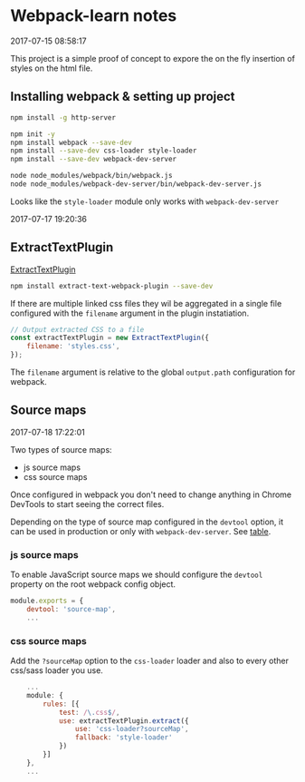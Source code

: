 # Webpack-learn notes

2017-07-15 08:58:17

This project is a simple proof of concept to expore the on the fly insertion of styles on the html
file.

## Installing webpack & setting up project

```bash
npm install -g http-server

npm init -y
npm install webpack --save-dev
npm install --save-dev css-loader style-loader
npm install --save-dev webpack-dev-server

node node_modules/webpack/bin/webpack.js
node node_modules/webpack-dev-server/bin/webpack-dev-server.js
```

Looks like the `style-loader` module only works with `webpack-dev-server`

2017-07-17 19:20:36

## ExtractTextPlugin

[ExtractTextPlugin](https://www.npmjs.com/package/extract-text-webpack-plugin)

```bash
npm install extract-text-webpack-plugin --save-dev
```

If there are multiple linked css files they wil be aggregated in a single file configured with the `filename` argument in the plugin instatiation.

```js
// Output extracted CSS to a file
const extractTextPlugin = new ExtractTextPlugin({
    filename: 'styles.css',
});
```

The `filename` argument is relative to the global `output.path` configuration for webpack.

## Source maps

2017-07-18 17:22:01

Two types of source maps:

* js source maps
* css source maps

Once configured in webpack you don't need to change anything in Chrome DevTools to start seeing the correct files.

Depending on the type of source map configured in the `devtool` option, it can be used in production or only with `webpack-dev-server`. See [table](https://webpack.js.org/configuration/devtool/#devtool).

### js source maps

To enable JavaScript source maps we should configure the `devtool` property on the root webpack config object.

```js
module.exports = {
    devtool: 'source-map',
    ...
```

### css source maps

Add the `?sourceMap` option to the `css-loader` loader and also to every other css/sass loader you use.

```js
    ...
    module: {
        rules: [{
            test: /\.css$/,
            use: extractTextPlugin.extract({
                use: 'css-loader?sourceMap',
                fallback: 'style-loader'
            })
        }]
    },
    ...
```
